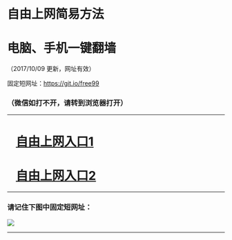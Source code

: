 ﻿# 自由上网简易方法

# 电脑、手机一键翻墙

（2017/10/09 更新，网址有效）

固定短网址：https://git.io/free99

### （微信如打不开，请转到浏览器打开）


***





# &nbsp;&nbsp; <a href="http://ft2978632144.fwq-tz-1001.info/fwqtz01.html?t=100900131747 " target="_blank">自由上网入口1</a>
# &nbsp;&nbsp; <a href="http://ft2001110338.fwq-tz-1002.info/fwqtz02.html?t=100900113181 " target="_blank">自由上网入口2</a>
***

### 请记住下图中固定短网址：

<img src="https://s3-us-west-2.amazonaws.com/fwq-1001/yjfq-20170905okok.png" /> 


***

